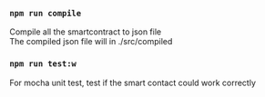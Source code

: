 

### `npm run compile`

Compile all the smartcontract to json file<br>
The compiled json file will in ./src/compiled



### `npm run test:w`

For mocha unit test, test if the smart contact could work correctly


